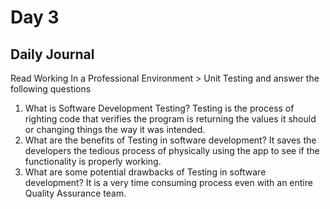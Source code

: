 # Day 3

## Daily Journal
Read Working In a Professional Environment > Unit Testing and answer the following questions
1. What is Software Development Testing?
Testing is the process of righting code that verifies the program is returning the values it should or changing things the way it was intended.
2. What are the benefits of Testing in software development?
It saves the developers the tedious process of physically using the app to see if the functionality is properly working.
3. What are some potential drawbacks of Testing in software development?
It is a very time consuming process even with an entire Quality Assurance team.